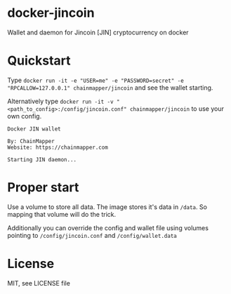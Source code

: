 # docker-jincoin
Wallet and daemon for Jincoin [JIN] cryptocurrency on docker

# Quickstart
Type `docker run -it -e "USER=me" -e "PASSWORD=secret" -e "RPCALLOW=127.0.0.1" chainmapper/jincoin` and see the wallet starting.

Alternatively type `docker run -it -v "<path_to_config>:/config/jincoin.conf" chainmapper/jincoin` to use your own config.

```
Docker JIN wallet

By: ChainMapper
Website: https://chainmapper.com

Starting JIN daemon...
```

# Proper start
Use a volume to store all data. The image stores it's data in `/data`. So mapping that volume will do the trick.

Additionally you can override the config and wallet file using volumes pointing to `/config/jincoin.conf` and `/config/wallet.data`

# License
MIT, see LICENSE file